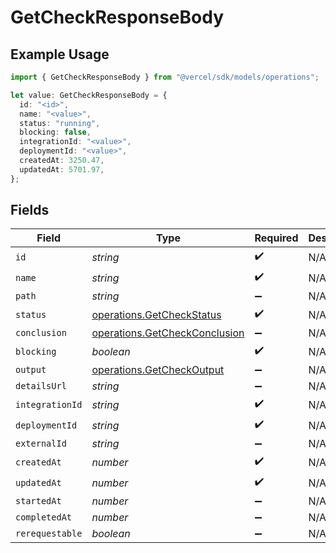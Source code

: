# GetCheckResponseBody

## Example Usage

```typescript
import { GetCheckResponseBody } from "@vercel/sdk/models/operations";

let value: GetCheckResponseBody = {
  id: "<id>",
  name: "<value>",
  status: "running",
  blocking: false,
  integrationId: "<value>",
  deploymentId: "<value>",
  createdAt: 3250.47,
  updatedAt: 5701.97,
};
```

## Fields

| Field                                                                          | Type                                                                           | Required                                                                       | Description                                                                    |
| ------------------------------------------------------------------------------ | ------------------------------------------------------------------------------ | ------------------------------------------------------------------------------ | ------------------------------------------------------------------------------ |
| `id`                                                                           | *string*                                                                       | :heavy_check_mark:                                                             | N/A                                                                            |
| `name`                                                                         | *string*                                                                       | :heavy_check_mark:                                                             | N/A                                                                            |
| `path`                                                                         | *string*                                                                       | :heavy_minus_sign:                                                             | N/A                                                                            |
| `status`                                                                       | [operations.GetCheckStatus](../../models/operations/getcheckstatus.md)         | :heavy_check_mark:                                                             | N/A                                                                            |
| `conclusion`                                                                   | [operations.GetCheckConclusion](../../models/operations/getcheckconclusion.md) | :heavy_minus_sign:                                                             | N/A                                                                            |
| `blocking`                                                                     | *boolean*                                                                      | :heavy_check_mark:                                                             | N/A                                                                            |
| `output`                                                                       | [operations.GetCheckOutput](../../models/operations/getcheckoutput.md)         | :heavy_minus_sign:                                                             | N/A                                                                            |
| `detailsUrl`                                                                   | *string*                                                                       | :heavy_minus_sign:                                                             | N/A                                                                            |
| `integrationId`                                                                | *string*                                                                       | :heavy_check_mark:                                                             | N/A                                                                            |
| `deploymentId`                                                                 | *string*                                                                       | :heavy_check_mark:                                                             | N/A                                                                            |
| `externalId`                                                                   | *string*                                                                       | :heavy_minus_sign:                                                             | N/A                                                                            |
| `createdAt`                                                                    | *number*                                                                       | :heavy_check_mark:                                                             | N/A                                                                            |
| `updatedAt`                                                                    | *number*                                                                       | :heavy_check_mark:                                                             | N/A                                                                            |
| `startedAt`                                                                    | *number*                                                                       | :heavy_minus_sign:                                                             | N/A                                                                            |
| `completedAt`                                                                  | *number*                                                                       | :heavy_minus_sign:                                                             | N/A                                                                            |
| `rerequestable`                                                                | *boolean*                                                                      | :heavy_minus_sign:                                                             | N/A                                                                            |